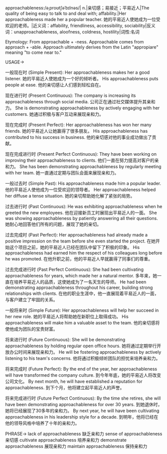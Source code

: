 approachableness:/əˌproʊtʃəˈbɪlnəs/| n.|亲切感；易接近；平易近人|The quality of being easy to talk to and deal with; affability.|Her approachableness made her a popular teacher. 她的平易近人使她成为一位受欢迎的老师。|近义词：affability, friendliness, accessibility, sociability|反义词：unapproachableness, aloofness, coldness, hostility|词性:名词

Etymology:  From approachable + -ness.  Approachable comes from approach + -able.  Approach ultimately derives from the Latin "appropiare" meaning "to come near to."

USAGE->

一般现在时 (Simple Present):
Her approachableness makes her a good listener. 她的平易近人使她成为一个好的倾听者。
His approachableness puts people at ease. 他的亲切感让人们感到轻松自在。

现在进行时 (Present Continuous):
The company is increasing its approachableness through social media. 公司正在通过社交媒体提升其亲和力。
She is demonstrating approachableness by actively engaging with her customers. 她通过积极与客户互动来展现亲和力。

现在完成时 (Present Perfect):
Her approachableness has won her many friends. 她的平易近人让她赢得了很多朋友。
His approachableness has contributed to his success in business. 他的亲切感对他的事业成功做出了贡献。

现在完成进行时 (Present Perfect Continuous):
They have been working on improving their approachableness to clients.  他们一直在努力提高对客户的亲和力。
She has been demonstrating approachableness by regularly meeting with her team. 她一直通过定期与团队会面来展现亲和力。


一般过去时 (Simple Past):
His approachableness made him a popular leader. 他的平易近人使他成为一位受欢迎的领导者。
Her approachableness helped her diffuse a tense situation. 她的亲切帮助她化解了紧张的局势。

过去进行时 (Past Continuous):
He was exhibiting approachableness when he greeted the new employees. 他在迎接新员工时展现出平易近人的一面。
She was showing approachableness by patiently answering all their questions. 她耐心地回答他们所有的问题，展现了她的亲切。


过去完成时 (Past Perfect):
Her approachableness had already made a positive impression on the team before she even started the project.  在她开始这个项目之前，她的平易近人已经在团队中留下了积极的印象。
His approachableness had earned him the respect of his colleagues long before he was promoted.  在他升职之前，他的平易近人早就赢得了同事们的尊重。


过去完成进行时 (Past Perfect Continuous):
She had been cultivating approachableness for years, which made her a natural mentor. 多年来，她一直在培养平易近人的品质，这使她成为了一名天生的导师。
He had been demonstrating approachableness throughout his career, building strong relationships with clients.  在他的职业生涯中，他一直展现着平易近人的一面，与客户建立了牢固的关系。


一般将来时 (Simple Future):
Her approachableness will help her succeed in her new role. 她的平易近人将帮助她在新职位上取得成功。
His approachableness will make him a valuable asset to the team. 他的亲切感将使他成为团队的宝贵财富。


将来进行时 (Future Continuous):
She will be demonstrating approachableness by holding regular open office hours. 她将通过定期举行开放办公时间来展现亲和力。
He will be fostering approachableness by actively listening to his team's concerns. 他将通过积极倾听团队的担忧来培养亲和力。

将来完成时 (Future Perfect):
By the end of the year, her approachableness will have transformed the company culture. 到今年年底，她的平易近人将改变公司文化。
By next month, he will have established a reputation for approachableness. 到下个月，他将建立起平易近人的声誉。


将来完成进行时 (Future Perfect Continuous):
By the time she retires, she will have been demonstrating approachableness for over 30 years. 到她退休时，她将已经展现了30多年的亲和力。
By next year, he will have been cultivating approachableness in his leadership style for a decade. 到明年，他将已经在他的领导风格中培养了十年的亲和力。


PHRASE->
lack of approachableness 缺乏亲和力
sense of approachableness 亲切感
cultivate approachableness 培养亲和力
demonstrate approachableness 展现亲和力
maintain approachableness 保持亲和力
